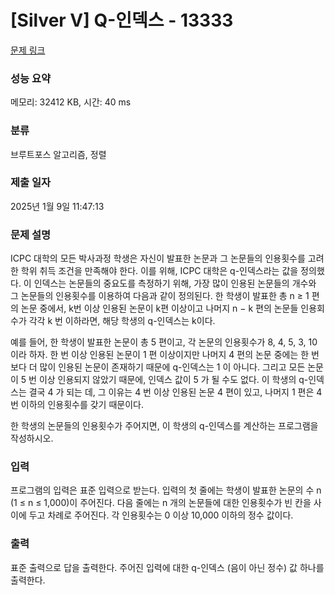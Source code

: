 # [Silver V] Q-인덱스 - 13333 

[문제 링크](https://www.acmicpc.net/problem/13333) 

### 성능 요약

메모리: 32412 KB, 시간: 40 ms

### 분류

브루트포스 알고리즘, 정렬

### 제출 일자

2025년 1월 9일 11:47:13

### 문제 설명

<p>ICPC 대학의 모든 박사과정 학생은 자신이 발표한 논문과 그 논문들의 인용횟수를 고려한 학위 취득 조건을 만족해야 한다. 이를 위해, ICPC 대학은 q-인덱스라는 값을 정의했다. 이 인덱스는 논문들의 중요도를 측정하기 위해, 가장 많이 인용된 논문들의 개수와 그 논문들의 인용횟수를 이용하여 다음과 같이 정의된다. 한 학생이 발표한 총 n ≥ 1 편의 논문 중에서, k번 이상 인용된 논문이 k편 이상이고 나머지 n − k 편의 논문들 인용회수가 각각 k 번 이하라면, 해당 학생의 q-인덱스는 k이다.</p>

<p>예를 들어, 한 학생이 발표한 논문이 총 5 편이고, 각 논문의 인용횟수가 8, 4, 5, 3, 10 이라 하자. 한 번 이상 인용된 논문이 1 편 이상이지만 나머지 4 편의 논문 중에는 한 번 보다 더 많이 인용된 논문이 존재하기 때문에 q-인덱스는 1 이 아니다. 그리고 모든 논문이 5 번 이상 인용되지 않았기 때문에, 인덱스 값이 5 가 될 수도 없다. 이 학생의 q-인덱스는 결국 4 가 되는 데, 그 이유는 4 번 이상 인용된 논문 4 편이 있고, 나머지 1 편은 4 번 이하의 인용횟수를 갖기 때문이다.</p>

<p>한 학생의 논문들의 인용횟수가 주어지면, 이 학생의 q-인덱스를 계산하는 프로그램을 작성하시오.</p>

### 입력 

 <p>프로그램의 입력은 표준 입력으로 받는다. 입력의 첫 줄에는 학생이 발표한 논문의 수 n (1 ≤ n ≤ 1,000)이 주어진다. 다음 줄에는 n 개의 논문들에 대한 인용횟수가 빈 칸을 사이에 두고 차례로 주어진다. 각 인용횟수는 0 이상 10,000 이하의 정수 값이다.</p>

### 출력 

 <p>표준 출력으로 답을 출력한다. 주어진 입력에 대한 q-인덱스 (음이 아닌 정수) 값 하나를 출력한다.</p>

